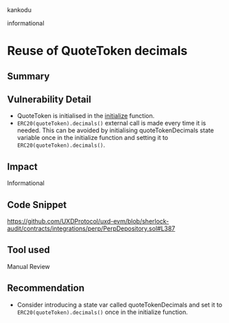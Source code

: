 kankodu

informational

# Reuse of QuoteToken decimals

## Summary

## Vulnerability Detail
- QuoteToken is initialised in the [initialize](https://github.com/UXDProtocol/uxd-evm/blob/sherlock-audit/contracts/integrations/perp/PerpDepository.sol#L126) function. 
- `ERC20(quoteToken).decimals()` external call is made every time it is needed. This can be avoided by initialising quoteTokenDecimals state variable once in the initialize function and setting it to `ERC20(quoteToken).decimals()`. 

## Impact
Informational
## Code Snippet
https://github.com/UXDProtocol/uxd-evm/blob/sherlock-audit/contracts/integrations/perp/PerpDepository.sol#L387

## Tool used

Manual Review

## Recommendation 
- Consider introducing a state var called quoteTokenDecimals and set it to `ERC20(quoteToken).decimals()` once in the initialize function.


